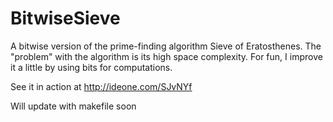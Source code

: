 # BitwiseSieve
A bitwise version of the prime-finding algorithm Sieve of Eratosthenes. The "problem" with the algorithm is its high space complexity. For fun, I improve it a little by using bits for computations.

See it in action at http://ideone.com/SJvNYf

Will update with makefile soon
